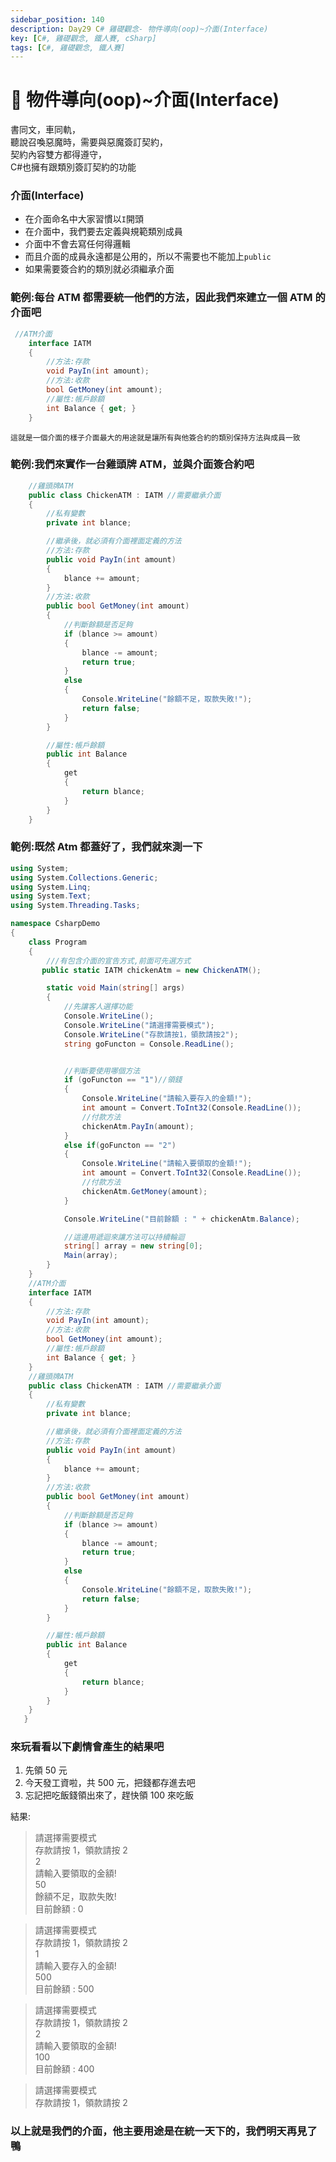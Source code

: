 ```yaml
---
sidebar_position: 140
description: Day29 C# 雞礎觀念- 物件導向(oop)~介面(Interface)
key: [C#, 雞礎觀念, 鐵人賽, cSharp]
tags: [C#, 雞礎觀念, 鐵人賽]
---
```


# 🤖 物件導向(oop)~介面(Interface)
書同文，車同軌，<br/>
聽說召喚惡魔時，需要與惡魔簽訂契約，<br/>
契約內容雙方都得遵守，<br/>
C#也擁有跟類別簽訂契約的功能

### 介面(Interface)

- 在介面命名中大家習慣以`I`開頭
- 在介面中，我們要去定義與規範類別成員
- 介面中不會去寫任何得邏輯
- 而且介面的成員永遠都是公用的，所以不需要也不能加上`public`
- 如果需要簽合約的類別就必須繼承介面

### 範例:每台 ATM 都需要統一他們的方法，因此我們來建立一個 ATM 的介面吧

```csharp
 //ATM介面
    interface IATM
    {
        //方法:存款
        void PayIn(int amount);
        //方法:收款
        bool GetMoney(int amount);
        //屬性:帳戶餘額
        int Balance { get; }
    }
```

`這就是一個介面的樣子介面最大的用途就是讓所有與他簽合約的類別保持方法與成員一致`

### 範例:我們來實作一台雞頭牌 ATM，並與介面簽合約吧

```csharp
    //雞頭牌ATM
    public class ChickenATM : IATM //需要繼承介面
    {
        //私有變數
        private int blance;

        //繼承後，就必須有介面裡面定義的方法
        //方法:存款
        public void PayIn(int amount)
        {
            blance += amount;
        }
        //方法:收款
        public bool GetMoney(int amount)
        {
            //判斷餘額是否足夠
            if (blance >= amount)
            {
                blance -= amount;
                return true;
            }
            else
            {
                Console.WriteLine("餘額不足，取款失敗!");
                return false;
            }
        }

        //屬性:帳戶餘額
        public int Balance
        {
            get
            {
                return blance;
            }
        }
    }
```

### 範例:既然 Atm 都蓋好了，我們就來測一下

```csharp
using System;
using System.Collections.Generic;
using System.Linq;
using System.Text;
using System.Threading.Tasks;

namespace CsharpDemo
{
    class Program
    {
        ///有包含介面的宣告方式,前面可先選方式
       public static IATM chickenAtm = new ChickenATM();

        static void Main(string[] args)
        {
            //先讓客人選擇功能
            Console.WriteLine();
            Console.WriteLine("請選擇需要模式");
            Console.WriteLine("存款請按1，領款請按2");
            string goFuncton = Console.ReadLine();


            //判斷要使用哪個方法
            if (goFuncton == "1")//領錢
            {
                Console.WriteLine("請輸入要存入的金額!");
                int amount = Convert.ToInt32(Console.ReadLine());
                //付款方法
                chickenAtm.PayIn(amount);
            }
            else if(goFuncton == "2")
            {
                Console.WriteLine("請輸入要領取的金額!");
                int amount = Convert.ToInt32(Console.ReadLine());
                //付款方法
                chickenAtm.GetMoney(amount);
            }

            Console.WriteLine("目前餘額 : " + chickenAtm.Balance);

            //這邊用遞迴來讓方法可以持續輪迴
            string[] array = new string[0];
            Main(array);
        }
    }
    //ATM介面
    interface IATM
    {
        //方法:存款
        void PayIn(int amount);
        //方法:收款
        bool GetMoney(int amount);
        //屬性:帳戶餘額
        int Balance { get; }
    }
    //雞頭牌ATM
    public class ChickenATM : IATM //需要繼承介面
    {
        //私有變數
        private int blance;

        //繼承後，就必須有介面裡面定義的方法
        //方法:存款
        public void PayIn(int amount)
        {
            blance += amount;
        }
        //方法:收款
        public bool GetMoney(int amount)
        {
            //判斷餘額是否足夠
            if (blance >= amount)
            {
                blance -= amount;
                return true;
            }
            else
            {
                Console.WriteLine("餘額不足，取款失敗!");
                return false;
            }
        }

        //屬性:帳戶餘額
        public int Balance
        {
            get
            {
                return blance;
            }
        }
    }
   }
```

### 來玩看看以下劇情會產生的結果吧

1. 先領 50 元
2. 今天發工資啦，共 500 元，把錢都存進去吧
3. 忘記把吃飯錢領出來了，趕快領 100 來吃飯

結果:

> 請選擇需要模式<br/>
> 存款請按 1，領款請按 2<br/>
> 2<br/>
> 請輸入要領取的金額!<br/>
> 50<br/>
> 餘額不足，取款失敗!<br/>
> 目前餘額 : 0

> 請選擇需要模式<br/>
> 存款請按 1，領款請按 2<br/>
> 1<br/>
> 請輸入要存入的金額!<br/>
> 500<br/>
> 目前餘額 : 500

> 請選擇需要模式<br/>
> 存款請按 1，領款請按 2<br/>
> 2<br/>
> 請輸入要領取的金額!<br/>
> 100<br/>
> 目前餘額 : 400

> 請選擇需要模式<br/>
> 存款請按 1，領款請按 2

### 以上就是我們的介面，他主要用途是在統一天下的，我們明天再見了鴨
